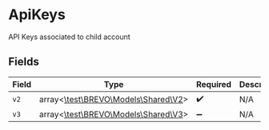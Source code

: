 # ApiKeys

API Keys associated to child account


## Fields

| Field                                                            | Type                                                             | Required                                                         | Description                                                      |
| ---------------------------------------------------------------- | ---------------------------------------------------------------- | ---------------------------------------------------------------- | ---------------------------------------------------------------- |
| `v2`                                                             | array<[\test\BREVO\Models\Shared\V2](../../models/shared/V2.md)> | :heavy_check_mark:                                               | N/A                                                              |
| `v3`                                                             | array<[\test\BREVO\Models\Shared\V3](../../models/shared/V3.md)> | :heavy_minus_sign:                                               | N/A                                                              |